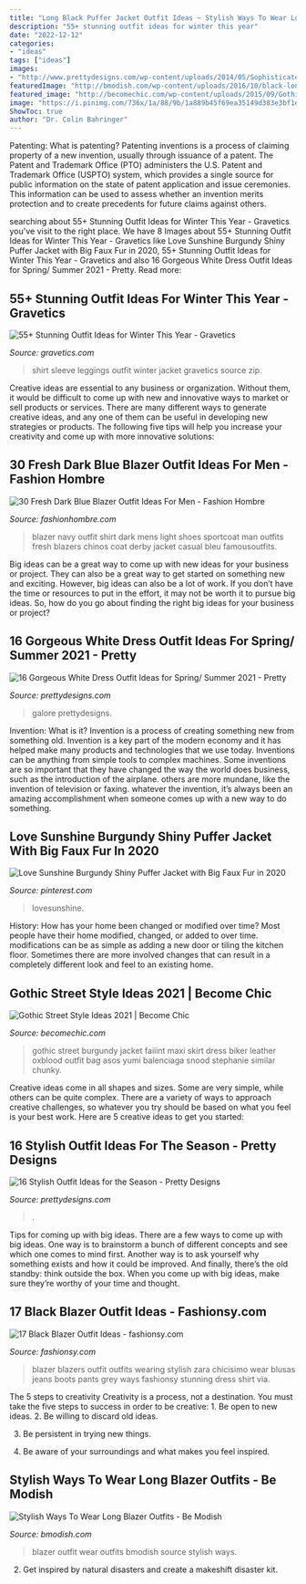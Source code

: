 ```yaml
---
title: "Long Black Puffer Jacket Outfit Ideas ~ Stylish Ways To Wear Long Blazer Outfits"
description: "55+ stunning outfit ideas for winter this year"
date: "2022-12-12"
categories:
- "ideas"
tags: ["ideas"]
images:
- "http://www.prettydesigns.com/wp-content/uploads/2014/05/Sophisticated-White-Dress-Outfit-Idea.jpg"
featuredImage: "http://bmodish.com/wp-content/uploads/2016/10/black-long-blazer-sexy-outfit-bmodish.jpg"
featured_image: "http://becomechic.com/wp-content/uploads/2015/09/Gothic-Street-Style-Ideas-7-701x1053.jpg"
image: "https://i.pinimg.com/736x/1a/88/9b/1a889b45f69ea35149d383e3bf1ec22f.jpg"
ShowToc: true
author: "Dr. Colin Bahringer"
---
```



Patenting: What is patenting?
Patenting inventions is a process of claiming property of a new invention, usually through issuance of a patent. The Patent and Trademark Office (PTO) administers the U.S. Patent and Trademark Office (USPTO) system, which provides a single source for public information on the state of patent application and issue ceremonies. This information can be used to assess whether an invention merits protection and to create precedents for future claims against others.

	

		
searching about 55+ Stunning Outfit Ideas for Winter This Year - Gravetics you've visit to the right place. We have 8 Images about 55+ Stunning Outfit Ideas for Winter This Year - Gravetics like Love Sunshine Burgundy Shiny Puffer Jacket with Big Faux Fur in 2020, 55+ Stunning Outfit Ideas for Winter This Year - Gravetics and also 16 Gorgeous White Dress Outfit Ideas for Spring/ Summer 2021 - Pretty. Read more:
		
    
## 55+ Stunning Outfit Ideas For Winter This Year - Gravetics

<img loading=lazy src="https://www.gravetics.com/wp-content/uploads/2017/12/womens-black-long-sleeve-shirt-and-leggings.jpg" onerror="this.onerror=null;this.src='https://tse2.mm.bing.net/th?id=OIP.KniB2-M7WopYLzJQw38eyAHaQN&amp;pid=15.1';" alt="55+ Stunning Outfit Ideas for Winter This Year - Gravetics">

_Source: gravetics.com_

>shirt sleeve leggings outfit winter jacket gravetics source zip. 

	

Creative ideas are essential to any business or organization. Without them, it would be difficult to come up with new and innovative ways to market or sell products or services. There are many different ways to generate creative ideas, and any one of them can be useful in developing new strategies or products. The following five tips will help you increase your creativity and come up with more innovative solutions: 

    
## 30 Fresh Dark Blue Blazer Outfit Ideas For Men - Fashion Hombre

<img loading=lazy src="http://www.fashionhombre.com/wp-content/uploads/2019/07/Fresh-Dark-Blue-Blazer-Outfit-Ideas-For-Men-6-1.jpg" onerror="this.onerror=null;this.src='https://tse4.mm.bing.net/th?id=OIP.6a0HolPxHDPrlVkfTmuFNgHaL2&amp;pid=15.1';" alt="30 Fresh Dark Blue Blazer Outfit Ideas For Men - Fashion Hombre">

_Source: fashionhombre.com_

>blazer navy outfit shirt dark mens light shoes sportcoat man outfits fresh blazers chinos coat derby jacket casual bleu famousoutfits. 

	

Big ideas can be a great way to come up with new ideas for your business or project. They can also be a great way to get started on something new and exciting. However, big ideas can also be a lot of work. If you don’t have the time or resources to put in the effort, it may not be worth it to pursue big ideas. So, how do you go about finding the right big ideas for your business or project?

    
## 16 Gorgeous White Dress Outfit Ideas For Spring/ Summer 2021 - Pretty

<img loading=lazy src="http://www.prettydesigns.com/wp-content/uploads/2014/05/Sophisticated-White-Dress-Outfit-Idea.jpg" onerror="this.onerror=null;this.src='https://tse3.mm.bing.net/th?id=OIP.r9bXcsGfsZdU5-c7uvMUsAHaLG&amp;pid=15.1';" alt="16 Gorgeous White Dress Outfit Ideas for Spring/ Summer 2021 - Pretty">

_Source: prettydesigns.com_

>galore prettydesigns. 

	

Invention: What is it?
Invention is a process of creating something new from something old. Invention is a key part of the modern economy and it has helped make many products and technologies that we use today. Inventions can be anything from simple tools to complex machines. Some inventions are so important that they have changed the way the world does business, such as the introduction of the airplane. others are more mundane, like the invention of television or faxing. whatever the invention, it’s always been an amazing accomplishment when someone comes up with a new way to do something.

    
## Love Sunshine Burgundy Shiny Puffer Jacket With Big Faux Fur In 2020

<img loading=lazy src="https://i.pinimg.com/736x/1a/88/9b/1a889b45f69ea35149d383e3bf1ec22f.jpg" onerror="this.onerror=null;this.src='https://tse4.mm.bing.net/th?id=OIP.jCuPMi6le9wpEjZs-lhRLQHaLH&amp;pid=15.1';" alt="Love Sunshine Burgundy Shiny Puffer Jacket with Big Faux Fur in 2020">

_Source: pinterest.com_

>lovesunshine. 

	

History: How has your home been changed or modified over time?
Most people have their home modified, changed, or added to over time. modifications can be as simple as adding a new door or tiling the kitchen floor. Sometimes there are more involved changes that can result in a completely different look and feel to an existing home.

    
## Gothic Street Style Ideas 2021 | Become Chic

<img loading=lazy src="http://becomechic.com/wp-content/uploads/2015/09/Gothic-Street-Style-Ideas-7-701x1053.jpg" onerror="this.onerror=null;this.src='https://tse2.mm.bing.net/th?id=OIP.unR6zjtMIPDZKy_0Sgz9UQHaLI&amp;pid=15.1';" alt="Gothic Street Style Ideas 2021 | Become Chic">

_Source: becomechic.com_

>gothic street burgundy jacket faiiint maxi skirt dress biker leather oxblood outfit bag asos yumi balenciaga snood stephanie similar chunky. 

	

Creative ideas come in all shapes and sizes. Some are very simple, while others can be quite complex. There are a variety of ways to approach creative challenges, so whatever you try should be based on what you feel is your best work. Here are 5 creative ideas to get you started: 

    
## 16 Stylish Outfit Ideas For The Season - Pretty Designs

<img loading=lazy src="http://www.prettydesigns.com/wp-content/uploads/2015/09/White-Crop-Top-with-Destroyed-Jeans.png" onerror="this.onerror=null;this.src='https://tse2.mm.bing.net/th?id=OIP.EdzlSHieI4LeeEQpYjj6NgHaK0&amp;pid=15.1';" alt="16 Stylish Outfit Ideas for the Season - Pretty Designs">

_Source: prettydesigns.com_

>. 

	

Tips for coming up with big ideas.
There are a few ways to come up with big ideas. One way is to brainstorm a bunch of different concepts and see which one comes to mind first. Another way is to ask yourself why something exists and how it could be improved. And finally, there’s the old standby: think outside the box. When you come up with big ideas, make sure they’re worthy of your time and thought.

    
## 17 Black Blazer Outfit Ideas - Fashionsy.com

<img loading=lazy src="http://fashionsy.com/wp-content/uploads/2013/11/hm-camisas-blusas-zara-jeanslook-main-single-630x913.jpg" onerror="this.onerror=null;this.src='https://tse3.mm.bing.net/th?id=OIP.u48DRROTGw9bDbxHY7IeHwHaKu&amp;pid=15.1';" alt="17 Black Blazer Outfit Ideas - fashionsy.com">

_Source: fashionsy.com_

>blazer blazers outfit outfits wearing stylish zara chicisimo wear blusas jeans boots pants grey ways fashionsy stunning dress shirt via. 

	

The 5 steps to creativity
Creativity is a process, not a destination. You must take the five steps to success in order to be creative: 1. Be open to new ideas.
2. Be willing to discard old ideas.

3. Be persistent in trying new things.

4. Be aware of your surroundings and what makes you feel inspired.


    
## Stylish Ways To Wear Long Blazer Outfits - Be Modish

<img loading=lazy src="http://bmodish.com/wp-content/uploads/2016/10/black-long-blazer-sexy-outfit-bmodish.jpg" onerror="this.onerror=null;this.src='https://tse4.mm.bing.net/th?id=OIP.MJteZZqIJjXkUUDxnu5v0QHaKQ&amp;pid=15.1';" alt="Stylish Ways To Wear Long Blazer Outfits - Be Modish">

_Source: bmodish.com_

>blazer outfit wear outfits bmodish source stylish ways. 

	

2. Get inspired by natural disasters and create a makeshift disaster kit.

